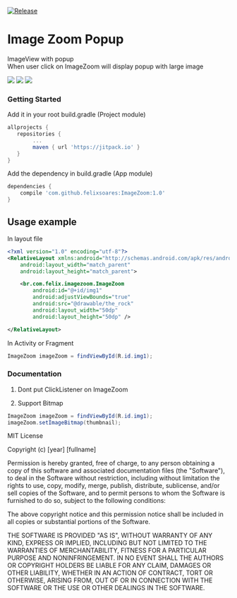 [![Release]( https://img.shields.io/badge/Release-v1.2-blue.svg?style=flat )]( https://jitpack.io/#felixsoares/ImageZoom/ )

# Image Zoom Popup

ImageView with popup <br/>
When user click on ImageZoom will display popup with large image

![](https://image.ibb.co/jhVQgm/img1.jpg) ![](https://image.ibb.co/e5V2SR/img2.jpg) ![](https://image.ibb.co/n5f2SR/img3.jpg)

### Getting Started

Add it in your root build.gradle (Project module)

```gradle
allprojects {
   repositories {
        ...
        maven { url 'https://jitpack.io' }
   }
}
```

Add the dependency in build.gradle (App module)

```gradle
dependencies {
	compile 'com.github.felixsoares:ImageZoom:1.0'
}
```

## Usage example

In layout file

```xml
<?xml version="1.0" encoding="utf-8"?>
<RelativeLayout xmlns:android="http://schemas.android.com/apk/res/android"
    android:layout_width="match_parent"
    android:layout_height="match_parent">

    <br.com.felix.imagezoom.ImageZoom
		android:id="@+id/img1"
		android:adjustViewBounds="true"
		android:src="@drawable/the_rock"
		android:layout_width="50dp"
		android:layout_height="50dp" />

</RelativeLayout>
```

In Activity or Fragment

```java
ImageZoom imageZoom = findViewById(R.id.img1);
```

### Documentation

1) Dont put ClickListener on ImageZoom

2) Support Bitmap

```java
ImageZoom imageZoom = findViewById(R.id.img1);
imageZoom.setImageBitmap(thumbnail);
```

MIT License

Copyright (c) [year] [fullname]

Permission is hereby granted, free of charge, to any person obtaining a copy
of this software and associated documentation files (the "Software"), to deal
in the Software without restriction, including without limitation the rights
to use, copy, modify, merge, publish, distribute, sublicense, and/or sell
copies of the Software, and to permit persons to whom the Software is
furnished to do so, subject to the following conditions:

The above copyright notice and this permission notice shall be included in all
copies or substantial portions of the Software.

THE SOFTWARE IS PROVIDED "AS IS", WITHOUT WARRANTY OF ANY KIND, EXPRESS OR
IMPLIED, INCLUDING BUT NOT LIMITED TO THE WARRANTIES OF MERCHANTABILITY,
FITNESS FOR A PARTICULAR PURPOSE AND NONINFRINGEMENT. IN NO EVENT SHALL THE
AUTHORS OR COPYRIGHT HOLDERS BE LIABLE FOR ANY CLAIM, DAMAGES OR OTHER
LIABILITY, WHETHER IN AN ACTION OF CONTRACT, TORT OR OTHERWISE, ARISING FROM,
OUT OF OR IN CONNECTION WITH THE SOFTWARE OR THE USE OR OTHER DEALINGS IN THE
SOFTWARE.
